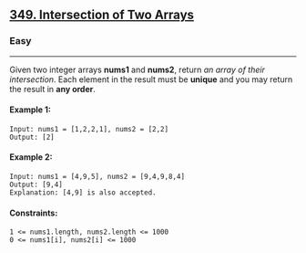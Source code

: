 [349. Intersection of Two Arrays](https://leetcode.com/problems/intersection-of-two-arrays/?envType=daily-question&envId=2024-03-10)
---------------------------------------------------------------------------------------------------------------------------------------------

### Easy
---------------------------------------------------------------------------------------------------------------------------------------------

Given two integer arrays **nums1** and **nums2**, return _an array of their intersection_. Each element in the result must be **unique** and you may return the result in **any order**.

#### Example 1:
```
Input: nums1 = [1,2,2,1], nums2 = [2,2]
Output: [2]
```
#### Example 2:
```
Input: nums1 = [4,9,5], nums2 = [9,4,9,8,4]
Output: [9,4]
Explanation: [4,9] is also accepted.
```
#### Constraints:
```
1 <= nums1.length, nums2.length <= 1000
0 <= nums1[i], nums2[i] <= 1000
```
